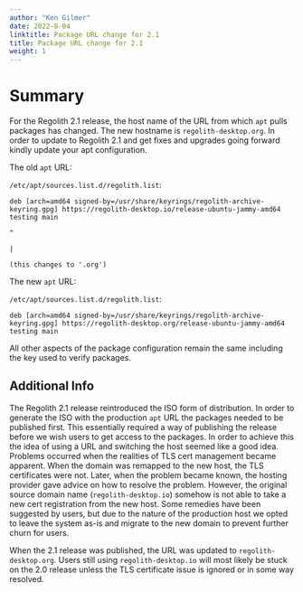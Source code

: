 ```yaml
---
author: "Ken Gilmer"
date: 2022-8-04
linktitle: Package URL change for 2.1
title: Package URL change for 2.1
weight: 1
---
```


# Summary

For the Regolith 2.1 release, the host name of the URL from which `apt` pulls packages has changed.  The new hostname is `regolith-desktop.org`.  In order to update to Regolith 2.1 and get fixes and upgrades going forward kindly update your apt configuration.

The old `apt` URL:

`/etc/apt/sources.list.d/regolith.list`:

```
deb [arch=amd64 signed-by=/usr/share/keyrings/regolith-archive-keyring.gpg] https://regolith-desktop.io/release-ubuntu-jammy-amd64 testing main
                                                                                                     ^
                                                                                                     |
                                                                                                     (this changes to '.org')
```

The new `apt` URL:

`/etc/apt/sources.list.d/regolith.list`:

```
deb [arch=amd64 signed-by=/usr/share/keyrings/regolith-archive-keyring.gpg] https://regolith-desktop.org/release-ubuntu-jammy-amd64 testing main
```

All other aspects of the package configuration remain the same including the key used to verify packages.

## Additional Info

The Regolith 2.1 release reintroduced the ISO form of distribution.  In order to generate the ISO with the production `apt` URL the packages needed to be published first.  This essentially required a way of publishing the release before we wish users to get access to the packages.  In order to achieve this the idea of using a URL and switching the host seemed like a good idea.  Problems occurred when the realities of TLS cert management became apparent.  When the domain was remapped to the new host, the TLS certificates were not.  Later, when the problem became known, the hosting provider gave advice on how to resolve the problem.  However, the original source domain name (`regolith-desktop.io`) somehow is not able to take a new cert registration from the new host.  Some remedies have been suggested by users, but due to the nature of the production host we opted to leave the system as-is and migrate to the new domain to prevent further churn for users.

When the 2.1 release was published, the URL was updated to `regolith-desktop.org`.  Users still using `regolith-desktop.io` will most likely be stuck on the 2.0 release unless the TLS certificate issue is ignored or in some way resolved.